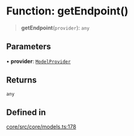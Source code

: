 # Function: getEndpoint()

> **getEndpoint**(`provider`): `any`

## Parameters

• **provider**: [`ModelProvider`](../enumerations/ModelProvider.md)

## Returns

`any`

## Defined in

[core/src/core/models.ts:178](https://github.com/ai16z/eliza/blob/c96957e5a5d17e343b499dd4d46ce403856ac5bc/core/src/core/models.ts#L178)
